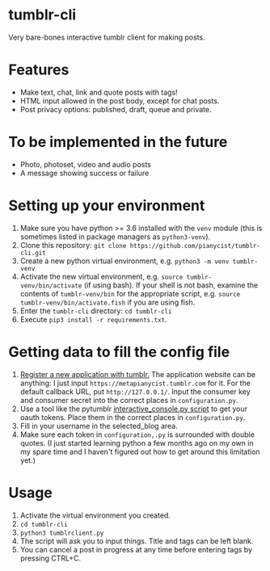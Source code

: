 # tumblr-cli
Very bare-bones interactive tumblr client for making posts.

# Features
* Make text, chat, link and quote posts with tags!
* HTML input allowed in the post body, except for chat posts.
* Post privacy options: published, draft, queue and private.

# To be implemented in the future
* Photo, photoset, video and audio posts
* A message showing success or failure

# Setting up your environment
1. Make sure you have python >= 3.6 installed with the ```venv``` module (this is sometimes listed in package managers as ```python3-venv```).
2. Clone this repository: ```git clone https://github.com/pianycist/tumblr-cli.git```
3. Create a new python virtual environment, e.g. ```python3 -m venv tumblr-venv```
4. Activate the new virtual environment, e.g. ```source tumblr-venv/bin/activate``` (if using bash). If your shell is not bash, examine the contents of ```tumblr-venv/bin``` for the appropriate script, e.g. ```source tumblr-venv/bin/activate.fish``` if you are using fish.
5. Enter the ```tumblr-cli``` directory: ```cd tumblr-cli```
6. Execute ```pip3 install -r requirements.txt```.

# Getting data to fill the config file
1. [Register a new application with tumblr.](https://www.tumblr.com/oauth/register) The application website can be anything: I just input ```https://metapianycist.tumblr.com``` for it. For the default callback URL, put ```http://127.0.0.1/```. Input the consumer key and consumer secret into the correct places in ```configuration.py```.
2. Use a tool like the pytumblr [interactive_console.py script](https://github.com/tumblr/pytumblr/blob/master/interactive_console.py) to get your oauth tokens. Place them in the correct places in ```configuration.py```.
3. Fill in your username in the selected_blog area.
4. Make sure each token in ```configuration,.py``` is surrounded with double quotes. (I just started learning python a few months ago on my own in my spare time and I haven't figured out how to get around this limitation yet.)

# Usage
1. Activate the virtual environment you created.
2. ```cd tumblr-cli```
3. ```python3 tumblrclient.py```
4. The script will ask you to input things. Title and tags can be left blank.
5. You can cancel a post in progress at any time before entering tags by pressing CTRL+C.
